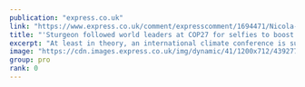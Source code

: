 ```yaml
---
publication: "express.co.uk"
link: "https://www.express.co.uk/comment/expresscomment/1694471/Nicola-Sturgeon-analysis-Sturgeon-followed-world-leaders-at-COP27-for-selfies"
title: "'Sturgeon followed world leaders at COP27 for selfies to boost her PR'"
excerpt: "At least in theory, an international climate conference is supposed to be a place where leaders of nations meet to discuss important issues. But for politicians who are not as powerful as they would l"
image: "https://cdn.images.express.co.uk/img/dynamic/41/1200x712/4392778.jpg?r=1668071748477"
group: pro
rank: 0
---
```

